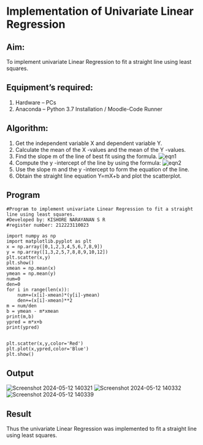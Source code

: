 # Implementation of Univariate Linear Regression
## Aim:
To implement univariate Linear Regression to fit a straight line using least squares.
## Equipment’s required:
1.	Hardware – PCs
2.	Anaconda – Python 3.7 Installation / Moodle-Code Runner
## Algorithm:
1.	Get the independent variable X and dependent variable Y.
2.	Calculate the mean of the X -values and the mean of the Y -values.
3.	Find the slope m of the line of best fit using the formula.
 ![eqn1](./eq1.jpg)
4.	Compute the y -intercept of the line by using the formula:
![eqn2](./eq2.jpg)  
5.	Use the slope m and the y -intercept to form the equation of the line.
6.	Obtain the straight line equation Y=mX+b and plot the scatterplot.
## Program
```
#Program to implement univariate Linear Regression to fit a straight line using least squares.
#Developed by: KISHORE NARAYANAN S R
#register number: 212223110023

import numpy as np 
import matplotlib.pyplot as plt
x = np.array([0,1,2,3,4,5,6,7,8,9])
y = np.array([1,3,2,5,7,8,8,9,10,12])
plt.scatter(x,y)
plt.show()
xmean = np.mean(x)
ymean = np.mean(y)
num=0
den=0
for i in range(len(x)):
    num+=(x[i]-xmean)*(y[i]-ymean)
    den+=(x[i]-xmean)**2
m = num/den
b = ymean - m*xmean
print(m,b)
ypred = m*x+b
print(ypred)


plt.scatter(x,y,color='Red')
plt.plot(x,ypred,color='Blue')
plt.show()

```
## Output
![Screenshot 2024-05-12 140321](https://github.com/KISHORENARAYANANSR/Univariate-Linear-Regression/assets/148202102/5881f975-25cd-4dee-978c-08222247171f)
![Screenshot 2024-05-12 140332](https://github.com/KISHORENARAYANANSR/Univariate-Linear-Regression/assets/148202102/573b21e0-422c-4bcc-991f-65c324dfdc5a)
![Screenshot 2024-05-12 140339](https://github.com/KISHORENARAYANANSR/Univariate-Linear-Regression/assets/148202102/a8c78929-ede9-4b7c-a256-a5991d9acce5)


## Result
Thus the univariate Linear Regression was implemented to fit a straight line using least squares.
